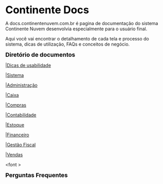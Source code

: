 <font color="black" size="6em"><b>Continente Docs </b></font>

A docs.continentenuvem.com.br é pagina de documentação do sistema Continente Nuvem desenvolvia especialmente para o usuário final. 

Aqui você vai encontrar o detalhamento de cada tela e processo do sistema,  dicas de utilização, FAQs e conceitos de negócio. 

<p><font color="black" size="4em"><b>Diretório de documentos </b></p></font>

|[Dicas de usabilidade](dicas.md)

|[Sistema](sistema.md)

|[Administração](administracao.md)

|[Caixa](caixa.md)

|[Compras](compras.md)

|[Contabilidade](contabilidade.md)

|[Estoque](estoque.md)

|[Financeiro](financeiro.md)

|[Gestão Fiscal](gestao_fiscal.md)

|[Vendas](vendas.md)

<font&nbsp;></font>

<font color="black" size="4em"> <b>Perguntas Frequentes</b></font>

